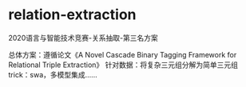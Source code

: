 # relation-extraction
2020语言与智能技术竞赛-关系抽取-第三名方案

总体方案：遵循论文《A Novel Cascade Binary Tagging Framework for Relational Triple Extraction》
针对数据：将复杂三元组分解为简单三元组
trick：swa，多模型集成……
